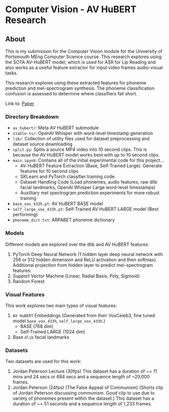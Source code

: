 # Computer Vision - AV HuBERT Research

## About

This is my submission for the Computer Vision module for the University
of Portsmouth MEng Computer Science course. This research explores using
the SOTA AV-HuBERT model, which is used for ASR for Lip Reading and also
works as a useful feature extractor for input video frames audio-visual tasks.

This research explores using these extracted features for phoneme prediction
and mel-spectrogram synthesis. The phoneme classification confusion is assessed
to determine where classifiers fall short.

Link to: [Paper](https://github.com/MiscellaneousStuff/comp-vis-avhubert/blob/main/paper.pdf)

### Directory Breakdown

- `av_hubert/`: Meta AV HuBERT submodule
- `stable-ts/`: OpenAI Whisper with word-level timestamp generation
- `lib/`: Collection of utility files used for dataset preprocessing and dataset source downloading
- `split.py`: Splits a source MP4 video into 10 second clips. This is because
  the AV HuBERT model works best with up to 10 second clips.
- `main.ipynb`: Contains all of the initial experimental code for this project...
  - AV HuBERT Feature Extraction (Base, Self-Trained Large): Generate features
    for 10 second clips
  - SKLearn and PyTorch classifier training code
  - Dataset Handling Code (Load phonemes, audio features, raw dlib facial
    landmarks, OpenAI Whisper Large word-level timestamps)
  - Auxilliary mel spectrogram prediction experiments for more robust training
- `base_vox_433h.pt`: AV HuBERT BASE model
- `self_large_vox_433h.pt`: Self-Trained AV HuBERT LARGE model (Best performing)
- `phoneme_dict.txt`: ARPABET phoneme dictionary

<!-- ### GPT-4 Phoneme "Beam Search"

The work also explores using GPT4 as a form of phoneme beam search. This
work hypothesizes that GPT4's ability to compose phonemes together into
sensible sentences based on GPT4's large training dataset and ability
to contextually understand phonemes and generate plausable sentences
gives it an advantage over existing methods. -->

### Models

Different models are explored over the dlib and AV HuBERT features:
1. PyTorch Deep Neural Network (1 hidden layer deep neural network with 256 or 512 hidden dimension
   and ReLU activation and then softmax). Additional projection from hidden layer to predict mel-spectrogram features.
2. Support Vector Machine (Linear, Radial Basis, Poly, Sigmoid)
3. Random Forest

### Visual Features

This work explores two main types of visual features:
1. `AV HuBERT` Embeddings (Generated from their VoxCeleb3, 
   fine tuned model `base_vox_433h`, `self_large_vox_433h`.)
   - BASE  (768 dim)
   - Self-Trained LARGE (1024 dim)
2. Base `dlib` facial landmarks

### Datasets

Two datasets are used for this work:
<!--
1. VoxCeleb (This is a standard dataset used in Lip Reading research as it
   contains many videos with the lips of celebrities speaking clearly visible.
   LRS3 is also considered, but not explored in this work as written consent
   needs to be obtained before using this dataset for research.).
   As the AV HuBERT model used in this work has been fine tuned on this dataset,
   only the test set portion of this dataset is used for evaluation for fairness.
   VoxCeleb2 was considered at first, but the audio visual dataset is restricted
   and requires a password.
-->
1. Jordan Peterson Lecture (30fps)
   This dataset has a duration of ~= 11 mins and 24 secs or 684 secs and a sequence length of
   ~20,000 frames.
2. Jordan Peterson (24fps) (The False Appeal of Communism) (Shorts clip of Jordan Peterson discussing
   communism. Good clip to use due to variety of phonemes present within the
   dataset.)
   This dataset has a duration of ~= 51 seconds and a sequence length of 1,233 frames.
<!--
3. Personal Dataset (This is a personal dataset used for initial experiments
   with a mixture of celebrities speaking, with the videos being chosen for
   the varieties of phonemes expressed during the videos.)
-->